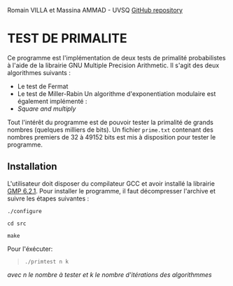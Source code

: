 Romain VILLA et Massina AMMAD - UVSQ
[GitHub repository](https://github.com/romain-villa/primtest)

# TEST DE PRIMALITE

Ce programme est l'implémentation de deux tests de primalité probabilistes à l'aide de la librairie GNU Multiple Precision Arithmetic. Il s'agit des deux algorithmes suivants : 
- Le test de Fermat 
- Le test de Miller-Rabin
Un algorithme d'exponentiation modulaire est également implémenté :
- *Square and multiply*

Tout l'intérêt du programme est de pouvoir tester la primalité de grands nombres (quelques milliers de bits). Un fichier ```prime.txt``` contenant des nombres premiers de 32 à 49152 bits est mis à disposition pour tester le programme.

## Installation

L'utilisateur doit disposer du compilateur GCC et avoir installé la librairie [GMP 6.2.1](https://gmplib.org/).
Pour installer le programme, il faut décompresser l'archive et suivre les étapes suivantes :
 ```
 ./configure

cd src

make
```

Pour l'éxécuter:

> ```./primtest n k```

*avec n le nombre à tester et k le nombre d'itérations des algorithmmes*
